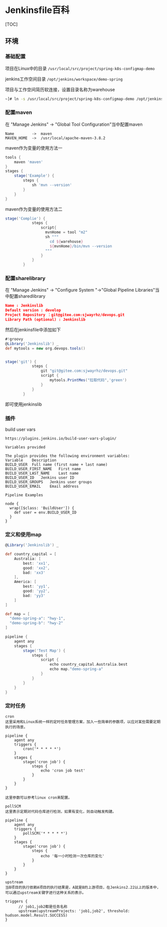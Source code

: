 # Jenkinsfile百科

[TOC]

## 环境

### 基础配置

项目在Linux中的目录 `/usr/local/src/project/spring-k8s-configmap-demo`

jenkins工作空间目录 `/opt/jenkins/workspace/demo-spring`

项目与工作空间简历软连接，设置目录名称为warehouse

```bash
~]# ln -s /usr/local/src/project/spring-k8s-configmap-demo /opt/jenkins/workspace/demo-spring/warehouse
```

### 配置maven

在 "Manage Jenkins" -> "Global Tool Configuration"当中配置maven

```
Name		-> 	maven
MAVEN_HOME	->	/usr/local/apache-maven-3.8.2
```

maven作为变量的使用方法一

```groovy
tools {
    maven 'maven' 
}
stages {
    stage('Example') {
        steps {
            sh 'mvn --version'
        }
    }
}
```

maven作为变量的使用方法二

```groovy
stage('Complie') {
            steps {
                script{
                  mvnHome = tool "m2"
                  sh """
                    cd ${warehouse}     
                    ${mvnHome}/bin/mvn --version                 
                  """
                }        
            }
        }
```



### 配置sharelibrary

在 "Manage Jenkins" -> "Configure System "->"Global Pipeline Libraries"当中配置sharedlibrary

```json
Name : Jenkinslib
Default version : develop
Project Repository ：git@gitee.com:sjwayrhz/devops.git
Library Path (optional) : Jenkinslib
```

然后在jenkinsfile中添加如下

```groovy
#!groovy
@Library('Jenkinslib') _     
def mytools = new org.devops.tools()


stage('git') {
            steps {
                git "git@gitee.com:sjwayrhz/devops.git"
                script {
                    mytools.PrintMes("拉取代码",'green')  
                }  
            }
        }
```

即可使用jenkinslib



### 插件

build user vars

```
https://plugins.jenkins.io/build-user-vars-plugin/

Variables provided

The plugin provides the following environment variables:
Variable 	Description
BUILD_USER 	Full name (first name + last name)
BUILD_USER_FIRST_NAME 	First name
BUILD_USER_LAST_NAME 	Last name
BUILD_USER_ID 	Jenkins user ID
BUILD_USER_GROUPS 	Jenkins user groups
BUILD_USER_EMAIL 	Email address

Pipeline Examples

node {
  wrap([$class: 'BuildUser']) {
    def user = env.BUILD_USER_ID
  }
}

```

### 定义和使用map

```groovy
@Library('Jenkinslib') _

def country_capital = [
    Australia: [
        best: 'xx1',
        good: 'xx2',
        bad: 'xx3'
    ],
    America: [
        best: 'yy1',
        good: 'yy2',
        bad: 'yy3'
    ]
]

def map = [
  "demo-spring-a": "hwy-1",
  "demo-spring-b": "hwy-2"
]

pipeline {
    agent any    
    stages {
        stage('Test Map') {
            steps {
                script {
                    echo country_capital.Australia.best
                    echo map."demo-spring-a"
                }
            }
        }
    }
}

```

### 定时任务

```
cron
这里采用和Linux系统一样的定时任务管理方案，加入一些简单的参数项，以应对某些需要定期执行的场景。

pipeline {
    agent any
    triggers {
        cron('* * * * *')
    }
    stages {
        stage('cron job') {
            steps {
                echo 'cron job test'
            }
        }
    }
}

这里参数可以参考linux cron来配置。

pollSCM
这里表示定期对代码仓库进行检测，如果有变化，则自动触发构建。

pipeline {
    agent any
    triggers {
        pollSCM('* * * * *')
    }
    stages {
        stage('cron job') {
            steps {
                echo '每一小时检测一次仓库的变化'
            }
        }
    }
}

upstream
当B项目的执行依赖A项目的执行结果是，A就是B的上游项目，在Jenkins2.22以上的版本中，可以通过upstream关键字进行这种关系的表示。

triggers { 
      // job1,job2都是任务名称
      upstream(upstreamProjects: 'job1,job2', threshold: hudson.model.Result.SUCCESS) 
}
```

